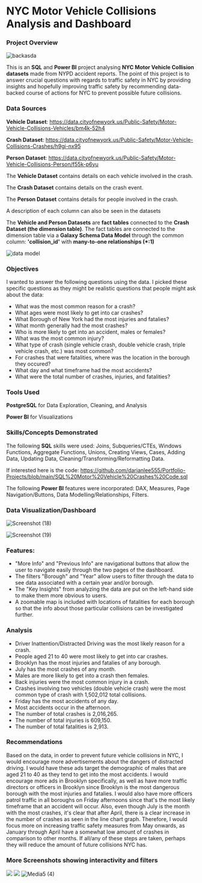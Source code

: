 # NYC Motor Vehicle Collisions Analysis and Dashboard

### Project Overview

![backasda](https://github.com/darianlee555/Portfolio-Projects/assets/145151765/2589553d-bc28-4033-8c40-f5a18bc48db3)

This is an **SQL** and **Power BI** project analysing **NYC Motor Vehicle Collision datasets** made from NYPD accident reports. The point of this project is to answer crucial questions with regards to traffic safety in NYC by providing insights and hopefully improving traffic safety by recommending data-backed course of actions for NYC to prevent possible future collisions.

### Data Sources

**Vehicle Dataset**: https://data.cityofnewyork.us/Public-Safety/Motor-Vehicle-Collisions-Vehicles/bm4k-52h4

**Crash Dataset**: https://data.cityofnewyork.us/Public-Safety/Motor-Vehicle-Collisions-Crashes/h9gi-nx95

**Person Dataset**: https://data.cityofnewyork.us/Public-Safety/Motor-Vehicle-Collisions-Person/f55k-p6yu

The **Vehicle Dataset** contains details on each vehicle involved in the crash.

The **Crash Dataset** contains details on the crash event.

The **Person Dataset** contains details for people involved in the crash.

A description of each column can also be seen in the datasets

The **Vehicle and Person Datasets** are **fact tables** connected to the **Crash Dataset (the dimension table)**. The fact tables are connected to the dimension table via a **Galaxy Schema Data Model** through the common column: **'collision_id'** with **many-to-one relationships (*:1)** 

![data model](https://github.com/darianlee555/Portfolio-Projects/assets/145151765/e54e4ea7-c691-4d88-bbd9-52638aa9a712)

### Objectives

I wanted to answer the following questions using the data. I picked these specific questions as they might be realistic questions that people might ask about the data:

* What was the most common reason for a crash?
* What ages were most likely to get into car crashes?
* What Borough of New York had the most injuries and fatalies?
* What month generally had the most crashes?
* Who is more likely to get into an accident, males or females?
* What was the most common injury?
* What type of crash (single vehicle crash, double vehicle crash, triple vehicle crash, etc.) was most common? 
* For crashes that were fatalities, where was the location in the borough they occured?
* What day and what timeframe had the most accidents?
* What were the total number of crashes, injuries, and fatalities?

### Tools Used

**PostgreSQL** for Data Exploration, Cleaning, and Analysis

**Power BI** for Visualizations

### Skills/Concepts Demonstrated

The following **SQL** skills were used: Joins, Subqueries/CTEs, Windows Functions, Aggregate Functions, Unions, Creating Views, Cases, Adding Data, Updating Data, 
Cleaning/Transforming/Reformatting Data.

If interested here is the code: https://github.com/darianlee555/Portfolio-Projects/blob/main/SQL%20Motor%20Vehicle%20Crashes%20Code.sql

The following **Power BI** features were incorporated: DAX, Measures, Page Navigation/Buttons, Data Modelling/Relationships, Filters.

### Data Visualization/Dashboard


![Screenshot (18)](https://github.com/darianlee555/Portfolio-Projects/assets/145151765/8381b284-ebda-4cf9-8d33-370d13ba8cf8)

![Screenshot (19)](https://github.com/darianlee555/Portfolio-Projects/assets/145151765/257386b4-4b9e-4a12-834e-9e1a69e44b47)

### Features:
- "More Info" and "Previous Info" are navigational buttons that allow the user to navigate easily through the two pages of the dashboard.
- The filters "Borough" and "Year" allow users to filter through the data to see data associated with a certain year and/or borough.
- The "Key Insights" from analyzing the data are put on the left-hand side to make them more obvious to users.
- A zoomable map is included with locations of fatalities for each borough so that the info about those particular collisions can be investigated further. 

### Analysis
- Driver Inattention/Distracted Driving was the most likely reason for a crash.
- People aged 21 to 40 were most likely to get into car crashes.
- Brooklyn has the most injuries and fatalies of any borough.
- July has the most crashes of any month.
- Males are more likely to get into a crash then females.
- Back injuries were the most common injury in a crash.
- Crashes involving two vehicles (double vehicle crash) were the most common type of crash with 1,502,012 total collisions.
- Friday has the most accidents of any day.
- Most accidents occur in the afternoon.
- The number of total crashes is 2,016,265.
- The number of total injuries is 609,150.
- The number of total fatalities is 2,913.

### Recommendations
Based on the data, in order to prevent future vehicle collisions in NYC, I would encourage more advertisements about the dangers of distracted driving. I would have these ads target the demographic of males that are aged 21 to 40 as they tend to get into the most accidents. I would encourage more ads in Brooklyn specifically, as well as have more traffic directors or officers in Brooklyn since Brooklyn is the most dangerous borough with the most injuries and fatalies. I would also have more officers patrol traffic in all boroughs on Friday afternoons since that's the most likely timeframe that an accident will occur. Also, even though July is the month with the most crashes, it's clear that after April, there is a clear increase in the number of crashes as seen in the line chart graph. Therefore, I would focus more on increasing traffic safety measures from May onwards, as January through April have a somewhat low amount of crashes in comparison to other months. If all/any of these steps are taken, perhaps they will reduce the amount of future collisions NYC has. 

### More Screenshots showing interactivity and filters
![](Media3.gif)
![](Media4.gif)
![Media5 (4)](https://github.com/darianlee555/Portfolio-Projects/assets/145151765/c724bed6-9265-4e71-9f03-65f8764e4f46)
